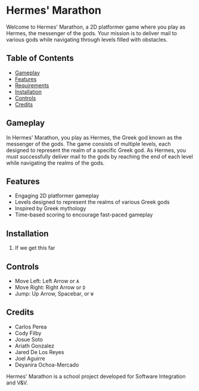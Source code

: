 # Hermes' Marathon

Welcome to Hermes' Marathon, a 2D platformer game where you play as Hermes, the messenger of the gods. Your mission is to deliver mail to various gods while navigating through levels filled with obstacles.

## Table of Contents
- [Gameplay](#gameplay)
- [Features](#features)
- [Requirements](#requirements)
- [Installation](#installation)
- [Controls](#controls)
- [Credits](#credits)

## Gameplay
In Hermes' Marathon, you play as Hermes, the Greek god known as the messenger of the gods. The game consists of multiple levels, each designed to represent the realm of a specific Greek god. As Hermes, you must successfully deliver mail to the gods by reaching the end of each level while navigating the realms of the gods.

## Features
- Engaging 2D platformer gameplay
- Levels designed to represent the realms of various Greek gods
- Inspired by Greek mythology
- Time-based scoring to encourage fast-paced gameplay

## Installation
1. If we get this far

## Controls
- Move Left: Left Arrow or `A`
- Move Right: Right Arrow or `D`
- Jump: Up Arrow, Spacebar, or `W`

## Credits
- Carlos Perea
- Cody Filby
- Josue Soto
- Ariath Gonzalez
- Jared De Los Reyes
- Joel Aguirre
- Deyanira Ochoa-Mercado

Hermes' Marathon is a school project developed for Software Integration and V&V.
